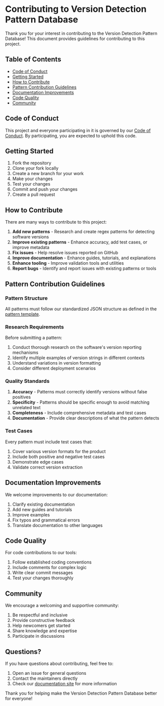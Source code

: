# Contributing to Version Detection Pattern Database

Thank you for your interest in contributing to the Version Detection Pattern Database! This document provides guidelines for contributing to this project.

## Table of Contents

- [Code of Conduct](#code-of-conduct)
- [Getting Started](#getting-started)
- [How to Contribute](#how-to-contribute)
- [Pattern Contribution Guidelines](#pattern-contribution-guidelines)
- [Documentation Improvements](#documentation-improvements)
- [Code Quality](#code-quality)
- [Community](#community)

## Code of Conduct

This project and everyone participating in it is governed by our [Code of Conduct](CODE_OF_CONDUCT.md). By participating, you are expected to uphold this code.

## Getting Started

1. Fork the repository
2. Clone your fork locally
3. Create a new branch for your work
4. Make your changes
5. Test your changes
6. Commit and push your changes
7. Create a pull request

## How to Contribute

There are many ways to contribute to this project:

1. **Add new patterns** - Research and create regex patterns for detecting software versions
2. **Improve existing patterns** - Enhance accuracy, add test cases, or improve metadata
3. **Fix issues** - Help resolve issues reported on GitHub
4. **Improve documentation** - Enhance guides, tutorials, and explanations
5. **Enhance tooling** - Improve validation tools and utilities
6. **Report bugs** - Identify and report issues with existing patterns or tools

## Pattern Contribution Guidelines

### Pattern Structure

All patterns must follow our standardized JSON structure as defined in the [pattern template](https://github.com/version-detection-db/threat-advisory/blob/master/patterns/TEMPLATE.md).

### Research Requirements

Before submitting a pattern:

1. Conduct thorough research on the software's version reporting mechanisms
2. Identify multiple examples of version strings in different contexts
3. Understand variations in version formatting
4. Consider different deployment scenarios

### Quality Standards

1. **Accuracy** - Patterns must correctly identify versions without false positives
2. **Specificity** - Patterns should be specific enough to avoid matching unrelated text
3. **Completeness** - Include comprehensive metadata and test cases
4. **Documentation** - Provide clear descriptions of what the pattern detects

### Test Cases

Every pattern must include test cases that:

1. Cover various version formats for the product
2. Include both positive and negative test cases
3. Demonstrate edge cases
4. Validate correct version extraction

## Documentation Improvements

We welcome improvements to our documentation:

1. Clarify existing documentation
2. Add new guides and tutorials
3. Improve examples
4. Fix typos and grammatical errors
5. Translate documentation to other languages

## Code Quality

For code contributions to our tools:

1. Follow established coding conventions
2. Include comments for complex logic
3. Write clear commit messages
4. Test your changes thoroughly

## Community

We encourage a welcoming and supportive community:

1. Be respectful and inclusive
2. Provide constructive feedback
3. Help newcomers get started
4. Share knowledge and expertise
5. Participate in discussions

## Questions?

If you have questions about contributing, feel free to:

1. Open an issue for general questions
2. Contact the maintainers directly
3. Check our [documentation site](https://version-detection-db.github.io/threat-advisory/) for more information

Thank you for helping make the Version Detection Pattern Database better for everyone!